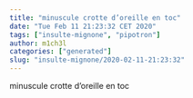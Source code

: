 ```yaml
---
title: "minuscule crotte d’oreille en toc"
date: "Tue Feb 11 21:23:32 CET 2020"
tags: ["insulte-mignone", "pipotron"]
author: m1ch3l
categories: ["generated"]
slug: "insulte-mignone/2020-02-11-21:23:32"
---
```


minuscule crotte d’oreille en toc
